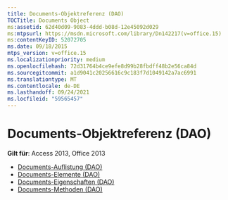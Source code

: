```yaml
---
title: Documents-Objektreferenz (DAO)
TOCTitle: Documents Object
ms:assetid: 62d40d09-9083-4ddd-b08d-12e45092d029
ms:mtpsurl: https://msdn.microsoft.com/library/Dn142217(v=office.15)
ms:contentKeyID: 52072705
ms.date: 09/18/2015
mtps_version: v=office.15
ms.localizationpriority: medium
ms.openlocfilehash: 72d31764b4ce9efe8d99b28fbdff48b2e56ca84d
ms.sourcegitcommit: a1d9041c20256616c9c183f7d1049142a7ac6991
ms.translationtype: MT
ms.contentlocale: de-DE
ms.lasthandoff: 09/24/2021
ms.locfileid: "59565457"
---
```

# <a name="documents-object-reference-dao"></a>Documents-Objektreferenz (DAO)

**Gilt für**: Access 2013, Office 2013

- [Documents-Auflistung (DAO)](documents-collection-dao.md)
- [Documents-Elemente (DAO)](documents-members-dao.md)
- [Documents-Eigenschaften (DAO)](documents-properties-dao.md)
- [Documents-Methoden (DAO)](documents-methods-dao.md)

